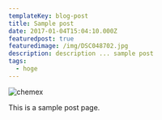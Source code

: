 ```yaml
---
templateKey: blog-post
title: Sample post
date: 2017-01-04T15:04:10.000Z
featuredpost: true
featuredimage: /img/DSC048702.jpg
description: description ... sample post
tags:
  - hoge
---
```


![chemex](/img/DSC048702.jpg)

This is a sample post page.

